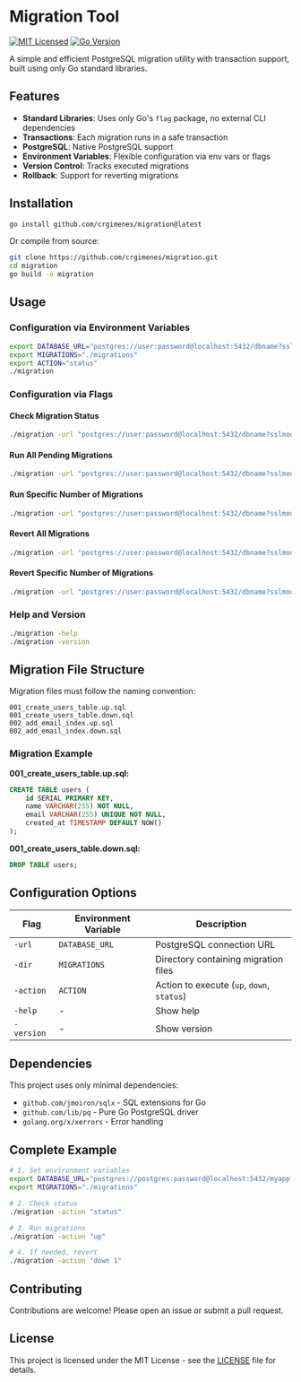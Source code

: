 # Migration Tool

[![MIT Licensed](https://img.shields.io/badge/license-MIT-green.svg)](https://tldrlegal.com/license/mit-license)
[![Go Version](https://img.shields.io/badge/go-1.24+-blue.svg)](https://golang.org)

A simple and efficient PostgreSQL migration utility with transaction support, built using only Go standard libraries.

## Features

- **Standard Libraries**: Uses only Go's `flag` package, no external CLI dependencies
- **Transactions**: Each migration runs in a safe transaction
- **PostgreSQL**: Native PostgreSQL support
- **Environment Variables**: Flexible configuration via env vars or flags
- **Version Control**: Tracks executed migrations
- **Rollback**: Support for reverting migrations

## Installation

```bash
go install github.com/crgimenes/migration@latest
```

Or compile from source:

```bash
git clone https://github.com/crgimenes/migration.git
cd migration
go build -o migration
```

## Usage

### Configuration via Environment Variables

```bash
export DATABASE_URL="postgres://user:password@localhost:5432/dbname?sslmode=disable"
export MIGRATIONS="./migrations"
export ACTION="status"
./migration
```

### Configuration via Flags

#### Check Migration Status

```bash
./migration -url "postgres://user:password@localhost:5432/dbname?sslmode=disable" -dir "./migrations" -action "status"
```

#### Run All Pending Migrations

```bash
./migration -url "postgres://user:password@localhost:5432/dbname?sslmode=disable" -dir "./migrations" -action "up"
```

#### Run Specific Number of Migrations

```bash
./migration -url "postgres://user:password@localhost:5432/dbname?sslmode=disable" -dir "./migrations" -action "up 2"
```

#### Revert All Migrations

```bash
./migration -url "postgres://user:password@localhost:5432/dbname?sslmode=disable" -dir "./migrations" -action "down"
```

#### Revert Specific Number of Migrations

```bash
./migration -url "postgres://user:password@localhost:5432/dbname?sslmode=disable" -dir "./migrations" -action "down 1"
```

### Help and Version

```bash
./migration -help
./migration -version
```

## Migration File Structure

Migration files must follow the naming convention:

```
001_create_users_table.up.sql
001_create_users_table.down.sql
002_add_email_index.up.sql
002_add_email_index.down.sql
```

### Migration Example

**001_create_users_table.up.sql:**

```sql
CREATE TABLE users (
    id SERIAL PRIMARY KEY,
    name VARCHAR(255) NOT NULL,
    email VARCHAR(255) UNIQUE NOT NULL,
    created_at TIMESTAMP DEFAULT NOW()
);
```

**001_create_users_table.down.sql:**

```sql
DROP TABLE users;
```

## Configuration Options

| Flag | Environment Variable | Description |
|------|---------------------|-------------|
| `-url` | `DATABASE_URL` | PostgreSQL connection URL |
| `-dir` | `MIGRATIONS` | Directory containing migration files |
| `-action` | `ACTION` | Action to execute (`up`, `down`, `status`) |
| `-help` | - | Show help |
| `-version` | - | Show version |

## Dependencies

This project uses only minimal dependencies:

- `github.com/jmoiron/sqlx` - SQL extensions for Go
- `github.com/lib/pq` - Pure Go PostgreSQL driver
- `golang.org/x/xerrors` - Error handling

## Complete Example

```bash
# 1. Set environment variables
export DATABASE_URL="postgres://postgres:password@localhost:5432/myapp?sslmode=disable"
export MIGRATIONS="./migrations"

# 2. Check status
./migration -action "status"

# 3. Run migrations
./migration -action "up"

# 4. If needed, revert
./migration -action "down 1"
```

## Contributing

Contributions are welcome! Please open an issue or submit a pull request.

## License

This project is licensed under the MIT License - see the [LICENSE](LICENSE) file for details.
